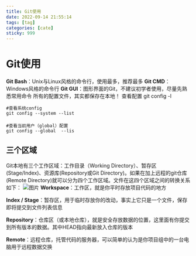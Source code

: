 ```yaml
---
title: Git使用
date: 2022-09-14 21:55:14
tags: [tag]
categories: [cate]
sticky: 999
---
```

# Git使用
**Git Bash**：Unix与Linux风格的命令行，使用最多，推荐最多
**Git CMD**：Windows风格的命令行
**Git GUI**：图形界面的Git，不建议初学者使用，尽量先熟悉常用命令
所有的配置文件，其实都保存在本地！
查看配置 git config -l

```
#查看系统config
git config --system --list
　　
#查看当前用户（global）配置
git config --global  --lis
```

## 三个区域
Git本地有三个工作区域：工作目录（Working Directory）、暂存区(Stage/Index)、资源库(Repository或Git Directory)。如果在加上远程的git仓库(Remote Directory)就可以分为四个工作区域。文件在这四个区域之间的转换关系如下：
![图片](https://gwzone.oss-cn-beijing.aliyuncs.com/markdown/git/001.png)
**Workspace**：工作区，就是你平时存放项目代码的地方

**Index / Stage**：暂存区，用于临时存放你的改动，事实上它只是一个文件，保存即将提交到文件列表信息

**Repository**：仓库区（或本地仓库），就是安全存放数据的位置，这里面有你提交到所有版本的数据。其中HEAD指向最新放入仓库的版本

**Remote**：远程仓库，托管代码的服务器，可以简单的认为是你项目组中的一台电脑用于远程数据交换
